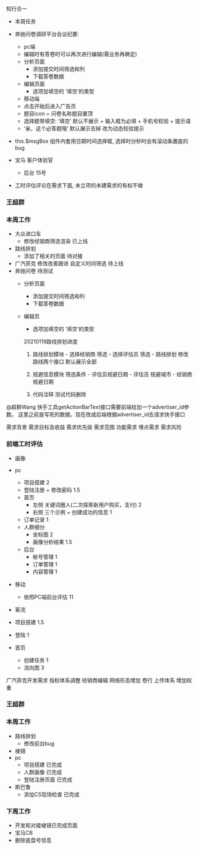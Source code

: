 知行合一
- 本周任务
 - 奔驰问卷调研平台会议纪要:
   - pc端
    - 编辑时有答卷时可以再次进行编辑(需业务再确定)
    - 分析页面
      - 添加提交时间筛选和列
      - 下载答卷数据
    - 编辑页面
      - 选项加填空的 ‘填空’的类型
   - 移动端
    - 点击开始后进入广告页
    - 题目icon + 问卷名称题目置顶
    - 选择题带填空: ‘填空’ 默认不展示 + 输入框为必填 + 手机号校验 + 提示语
    - ‘亲，这个必答题哦’ 默认展示去掉 改为动态校验提示
  - this.$msgBox 组件内套用日期时间选择框, 选择时分秒时会有滚动条置底的bug

  - 宝马 客户体验官
    - 后台 15号
  - 工时评估评论在需求下面, 未立项的未建需求的有权不做

### 王超群

### 本周工作
  - 大众进口车
    - 修改经销商筛选渲染 已上线
  - 路线排划
    - 添加了相关的页面 待对接
  - 广汽菲克 
    修改改善跟进 自定义时间筛选 待上线
  - 奔驰问卷  待测试
    - 分析页面
      - 添加提交时间筛选和列
      - 下载答卷数据
    - 编辑页
      - 选项加填空的 ‘填空’的类型




      20210119路线排划进度

        1. 路线排划模块
          - 选择经销商  筛选
          - 选择评估员  筛选
          - 路线排划  修改路线两个接口  默认展示全部

        2. 规避信息模块 筛选条件
          - 评估员规避日期
          - 评估员 规避城市
          - 经销商规避日期

        3. 代码注释 测试代码删除



@超群Wang 快手工具getActionBarText接口需要前端给加一个advertiser_id参数。
这里之前是写死的数据，现在改成后端根据advertiser_id去请求快手接口



需求背景 需求目标及收益 需求优先级 需求范围 功能需求 埋点需求 需求风险



### 前端工时评估
- 画像
- pc 
  - 项目搭建 2
  - 登陆注册 + 修改密码 1.5
  - 首页
    - 左侧 关键词圈人(二次探索新用户购买，支付)  2
    - 右侧 三个示例 + 创建成功的信息 1
   - 订单记录 1
   - 人群细分
     - 坐标图 2
     - 画像分析结果 1.5
   - 后台
     - 帐号管理 1
     - 订单管理 1
     - 内容管理 1
- 移动
  - 依照PC端前台评估 11

 - 客流
  - 项目搭建 1.5
  - 登陆 1
  - 首页
    - 创建任务 1
    - 流向图  3




广汽菲克开发需求
指标体系调整
  经销商编辑 网络形态增加 卷行
  上传体系 增加权重


### 王超群
### 本周工作
- 路线排划
  - 修改前台bug
- 棱镜
- pc 
  - 项目搭建 已完成
  - 人群画像  已完成
  - 登陆注册页面 已完成
- 斯巴鲁
  - 添加CS现场检查 已完成

### 下周工作
  - 开发和对接棱镜已完成页面
  - 宝马CB
  - 删除底盘号信息
